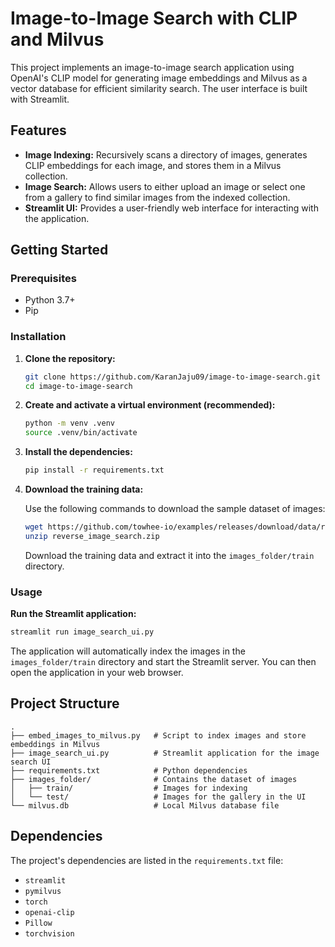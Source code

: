 # Image-to-Image Search with CLIP and Milvus

This project implements an image-to-image search application using OpenAI's CLIP model for generating image embeddings and Milvus as a vector database for efficient similarity search. The user interface is built with Streamlit.

## Features

-   **Image Indexing:** Recursively scans a directory of images, generates CLIP embeddings for each image, and stores them in a Milvus collection.
-   **Image Search:** Allows users to either upload an image or select one from a gallery to find similar images from the indexed collection.
-   **Streamlit UI:** Provides a user-friendly web interface for interacting with the application.

## Getting Started

### Prerequisites

-   Python 3.7+
-   Pip

### Installation

1.  **Clone the repository:**

    ```bash
    git clone https://github.com/KaranJaju09/image-to-image-search.git
    cd image-to-image-search
    ```

2.  **Create and activate a virtual environment (recommended):**

    ```bash
    python -m venv .venv
    source .venv/bin/activate
    ```

3.  **Install the dependencies:**

    ```bash
    pip install -r requirements.txt
    ```

4.  **Download the training data:**

    Use the following commands to download the sample dataset of images:

    ```bash
    wget https://github.com/towhee-io/examples/releases/download/data/reverse_image_search.zip
    unzip reverse_image_search.zip
    ```

    Download the training data and extract it into the `images_folder/train` directory.

### Usage

**Run the Streamlit application:**

```bash
streamlit run image_search_ui.py
```

The application will automatically index the images in the `images_folder/train` directory and start the Streamlit server. You can then open the application in your web browser.

## Project Structure

```
.
├── embed_images_to_milvus.py   # Script to index images and store embeddings in Milvus
├── image_search_ui.py          # Streamlit application for the image search UI
├── requirements.txt            # Python dependencies
├── images_folder/              # Contains the dataset of images
│   ├── train/                  # Images for indexing
│   └── test/                   # Images for the gallery in the UI
└── milvus.db                   # Local Milvus database file
```

## Dependencies

The project's dependencies are listed in the `requirements.txt` file:

-   `streamlit`
-   `pymilvus`
-   `torch`
-   `openai-clip`
-   `Pillow`
-   `torchvision`